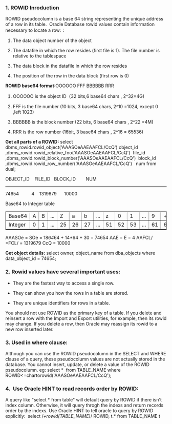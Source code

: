 <!---
markmeta_author: wongoo
markmeta_date: 2013-08-04 08:51:06
excerpt: 'Oracle ROWID '
slug: oracle-rowid
markmeta_title: Oracle ROWID Introduction
wordpress_id: 463
markmeta_categories: Experience
markmeta_tags: oracle,rowid
-->

### 1. ROWID Inroduction


ROWID pseudocolumn is a base 64 string representing the unique address of a row in its table.  Oracle Database rowid values contain information necessary to locate a row:：



	
  1. The data object number of the object

	
  2. The datafile in which the row resides (first file is 1). The file number is relative to the tablespace

	
  3. The data block in the datafile in which the row resides

	
  4. The position of the row in the data block (first row is 0)


**ROWID base64 format**:OOOOOO FFF BBBBBB RRR



	
  1. OOOOOO is the object ID（32 bits,6 base64 chars , 2^32=4G)

	
  2. FFF is the file number (10 bits, 3 base64 chars, 2^10 =1024, except 0 ,left 1023)

	
  3. BBBBBB is the block number (22 bits, 6 base64 chars , 2^22 =4M)

	
  4. RRR is the row number (16bit, 3 base64 chars , 2^16 = 65536)


**Get all parts of a ROWID:**
select dbms_rowid.rowid_object('AAASOeAAEAAFCL/CcQ') object_id
,dbms_rowid.rowid_relative_fno('AAASOeAAEAAFCL/CcQ')  file_id
,dbms_rowid.rowid_block_number('AAASOeAAEAAFCL/CcQ')  block_id
,dbms_rowid.rowid_row_number('AAASOeAAEAAFCL/CcQ')   num
from dual;

OBJECT_ID    FILE_ID   BLOCK_ID        NUM
---------- ---------- ---------- ----------
74654          4    1319679      10000



<table border="1" >Base64 to Integer table
<tbody >
<tr >

<td >Base64
</td>

<td >A
</td>

<td >B
</td>

<td >...
</td>

<td >Z
</td>

<td >a
</td>

<td >b
</td>

<td >...
</td>

<td >z
</td>

<td >0
</td>

<td >1
</td>

<td >...
</td>

<td >9
</td>

<td >+
</td>

<td >/
</td>
</tr>
<tr >

<td >Integer
</td>

<td >0
</td>

<td >1
</td>

<td >...
</td>

<td >25
</td>

<td >26
</td>

<td >27
</td>

<td >...
</td>

<td >51
</td>

<td >52
</td>

<td >53
</td>

<td >...
</td>

<td >61
</td>

<td >62
</td>

<td >63
</td>
</tr>
</tbody>
</table>







AAASOe = SOe = 18*64*64 + 14*64 + 30 = 74654
AAE = E = 4
AAFCL/ =FCL/ = 1319679
CcQ = 10000

**Get object details:** select owner, object_name from dba_objects where data_object_id = 74654;


### 2. Rowid values have several important uses:





	
  * They are the fastest way to access a single row.

	
  * They can show you how the rows in a table are stored.

	
  * They are unique identifiers for rows in a table.





You should not use ROWID as the primary key of a table. If you delete and reinsert a row with the Import and Export utilities, for example, then its rowid may change. If you delete a row, then Oracle may reassign its rowid to a new row inserted later.


### 3. Used in where clause:


Although you can use the ROWID pseudocolumn in the SELECT and WHERE clause of a query, these pseudocolumn values are not actually stored in the database. You cannot insert, update, or delete a value of the ROWID pseudocolumn.
eg: select *  from TABLE_NAME where ROWID<=chartorowid('AAASOeAAEAAFCL/CcQ');


### 4.  Use Oracle HINT to read records order by ROWID:


A query like "select * from table" will default query by ROWID if there isn't index column. Otherwise, it will query throgh the indexs and return records order by the indexs.
Use Oracle HINT to tell oracle to query by ROWID explicitly:  select /*+rowid(TABLE_NAME)*/ ROWID, t.* from TABLE_NAME t




